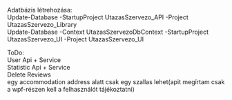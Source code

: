 Adatbázis létrehozása:<br/>
  Update-Database -StartupProject UtazasSzervezo_API -Project UtazasSzervezo_Library <br/>
  Update-Database -Context UtazasSzervezoDbContext -StartupProject UtazasSzervezo_UI -Project UtazasSzervezo_UI

ToDo: <br/>
    User Api + Service <br/>
    Statistic Api + Service <br/>
    Delete Reviews<br/>
    egy accommodation address alatt csak egy szallas lehet(apit megírtam csak a wpf-részen kell a felhasználót tájékoztatni)
